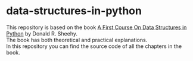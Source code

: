 # data-structures-in-python

This repository is based on the book [A First Course On Data Structures in Python](https://donsheehy.github.io/datastructures/) by Donald R. Sheehy.<br>
The book has both theoretical and practical explanations.<br>
In this repository you can find the source code of all the chapters in the book.<br>
